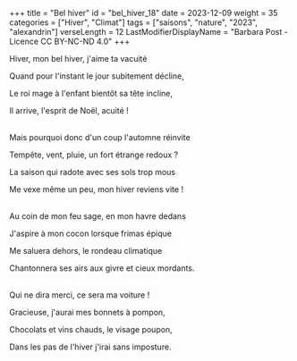 +++
title = "Bel hiver"
id = "bel_hiver_18"
date = 2023-12-09
weight = 35
categories = ["Hiver", "Climat"]
tags = ["saisons", "nature", "2023", "alexandrin"]
verseLength = 12
LastModifierDisplayName = "Barbara Post - Licence CC BY-NC-ND 4.0"
+++

Hiver, mon bel hiver, j'aime ta vacuité 

Quand pour l'instant le jour subitement décline,

Le roi mage à l'enfant bientôt sa tête incline,

Il arrive, l'esprit de Noël, acuité !

 \
Mais pourquoi donc d'un coup l'automne réinvite

Tempête, vent, pluie, un fort étrange redoux ?

La saison qui radote avec ses sols trop mous

Me vexe même un peu, mon hiver reviens vite !

 \
Au coin de mon feu sage, en mon havre dedans

J'aspire à mon cocon lorsque frimas épique

Me saluera dehors, le rondeau climatique

Chantonnera ses airs aux givre et cieux mordants.

 \
Qui ne dira merci, ce sera ma voiture !

Gracieuse, j'aurai mes bonnets à pompon,

Chocolats et vins chauds, le visage poupon,

Dans les pas de l'hiver j'irai sans imposture.
